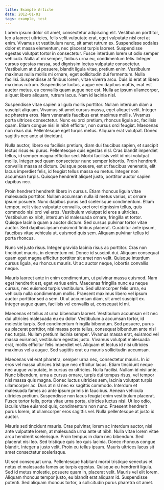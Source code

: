 ```yaml
---
title: Example Article
date: 2012-01-01
tags: example, test
---
```


Lorem ipsum dolor sit amet, consectetur adipiscing elit. Vestibulum porttitor, leo a laoreet ultricies, felis velit vulputate erat, eget vulputate nisl orci at enim. Vivamus ut vestibulum nunc, sit amet rutrum ex. Suspendisse sodales dolor et massa elementum, nec placerat turpis laoreet. Suspendisse egestas volutpat tortor in consectetur. Fusce interdum lorem ut odio semper vehicula. Nulla at mi semper, finibus urna eu, condimentum felis. Integer cursus egestas massa, sed dignissim lectus vulputate consectetur. Vestibulum at dui posuere, blandit ligula vitae, pretium enim. Vestibulum maximus nulla mollis mi ornare, eget sollicitudin dui fermentum. Nulla facilisi. Suspendisse at finibus lorem, vitae viverra arcu. Duis id erat at libero maximus rutrum. Suspendisse luctus, augue nec dapibus mattis, erat est auctor metus, eu convallis quam augue nec est. Nulla ac ipsum ullamcorper, aliquet libero aliquam, rutrum lacus. Nam id lacinia nisl.

Suspendisse vitae sapien a ligula mollis porttitor. Nullam interdum diam a suscipit aliquam. Vivamus sit amet cursus massa, eget aliquet velit. Integer ac pharetra eros. Nam venenatis faucibus erat maximus mollis. Vivamus porta ultrices consectetur. Nunc eu orci pretium, rhoncus ligula ac, facilisis quam. Etiam congue nisi in nibh efficitur, non cursus orci feugiat. Maecenas non risus dui. Pellentesque eget turpis metus. Aliquam erat volutpat. Donec sagittis nec ante at tincidunt.

Nulla auctor, libero eu facilisis pretium, diam dui faucibus sapien, et suscipit lectus risus eu purus. Pellentesque quis egestas nisl. Cras blandit imperdiet tellus, id semper magna efficitur sed. Morbi facilisis velit id nisi volutpat mollis. Integer sed quam consectetur nunc semper lobortis. Proin hendrerit convallis massa at dictum. Quisque posuere, est ut faucibus venenatis, elit lacus imperdiet felis, id feugiat tellus massa eu metus. Integer non accumsan turpis. Quisque hendrerit aliquet justo, porttitor auctor sapien dapibus nec.

Proin hendrerit hendrerit libero in cursus. Etiam rhoncus ligula vitae malesuada porttitor. Nullam accumsan nulla id metus varius, ut ornare ipsum posuere. Nunc dapibus purus sed scelerisque condimentum. Etiam tempor, velit vitae vulputate convallis, orci orci dignissim tellus, quis commodo nisi orci vel eros. Vestibulum volutpat id eros a ultricies. Vestibulum ex nibh, interdum id malesuada ornare, fringilla et tortor. Quisque lacinia quam a auctor dictum. Sed cursus pulvinar tortor vitae auctor. Sed dapibus ipsum euismod finibus placerat. Curabitur ante ipsum, faucibus vitae vehicula ut, euismod quis sem. Aliquam pulvinar tellus id porta rhoncus.

Nunc vel justo risus. Integer gravida lacinia risus ac porttitor. Cras non tincidunt mauris, in elementum mi. Donec id suscipit dui. Aliquam consequat quam eget magna efficitur porttitor sit amet non velit. Quisque interdum cursus ligula, eu rhoncus mauris. Ut ac auctor neque, lobortis convallis neque.

Mauris laoreet ante in enim condimentum, ut pulvinar massa euismod. Nam eget hendrerit est, eget varius enim. Maecenas fringilla nunc eu neque cursus, nec euismod turpis vestibulum. Sed ullamcorper felis urna, eu vehicula nulla condimentum mollis. Praesent maximus libero vel ipsum auctor porttitor sed a sem. Ut ut accumsan diam, sit amet suscipit ex. Integer augue quam, facilisis vel convallis at, consequat id mi.

Maecenas et tellus at urna bibendum laoreet. Vestibulum accumsan elit nec dui ultricies malesuada eu eu dolor. Vestibulum a accumsan tortor, id molestie turpis. Sed condimentum fringilla bibendum. Sed posuere, purus eu placerat porttitor, nisi massa porta tellus, consequat bibendum ante nisl nec turpis. Nullam pretium lacinia semper. Vivamus massa erat, euismod vel massa euismod, vestibulum egestas justo. Vivamus volutpat malesuada erat, mollis efficitur felis imperdiet vel. Aliquam et lectus id nisi ultricies maximus vel a augue. Sed sagittis erat eu mauris sollicitudin accumsan.

Maecenas vel erat pharetra, semper urna nec, consectetur mauris. In id eros vel massa ultrices tristique nec efficitur lacus. Etiam tincidunt neque nec augue vulputate, in cursus ex ultricies. Nulla facilisi. Nullam id nisi ante. Nunc bibendum, urna a cursus ornare, turpis dui tempus risus, vel tempor nisl massa quis magna. Donec luctus ultricies sem, lacinia volutpat turpis ullamcorper ac. Duis at nisl nec ex sagittis commodo. Interdum et malesuada fames ac ante ipsum primis in faucibus. Aenean vehicula ultricies pretium. Suspendisse non lacus feugiat enim vestibulum placerat. Fusce tortor felis, porta vitae urna porta, ultricies luctus nisi. Ut leo odio, iaculis vitae euismod quis, condimentum non nunc. Praesent hendrerit purus lorem, at ullamcorper eros sagittis vel. Nulla pellentesque at justo id auctor.

Mauris sed tincidunt mauris. Cras pulvinar, lorem ac interdum auctor, nisi ante vulputate lorem, at malesuada urna ante ut nibh. Nulla vitae lorem vitae arcu hendrerit scelerisque. Proin tempus in diam nec bibendum. Sed placerat nisi leo. Sed tristique quis leo quis lacinia. Donec rhoncus congue blandit. Integer a justo velit. Proin eu tellus ipsum. Mauris ultrices lacus sit amet consectetur scelerisque.

Ut sed consequat urna. Pellentesque habitant morbi tristique senectus et netus et malesuada fames ac turpis egestas. Quisque eu hendrerit ligula. Sed id metus molestie, posuere quam in, placerat velit. Mauris vel elit lorem. Aliquam rhoncus tempor justo, eu blandit erat aliquam id. Suspendisse potenti. Sed aliquam rhoncus tortor, a sollicitudin purus pharetra sit amet.
